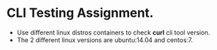 # CLI Testing Assignment.

* Use different linux distros containers to check **curl** cli tool version.
* The 2 different linux versions are ubuntu:14.04 and centos:7.

